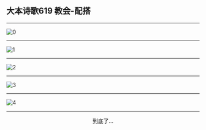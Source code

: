 
## 大本诗歌619 教会-配搭
        
<div id="aplayer0"></div>

---

<img alt="0" data-original="/data/d0619/0.png">

---

<img alt="1" data-original="/data/d0619/1.png">

---

<img alt="2" data-original="/data/d0619/2.png">

---

<img alt="3" data-original="/data/d0619/3.png">

---

<img alt="4" data-original="/data/d0619/4.png">

---

<p style="text-align: center">到底了...</p>

<script src="/js/dist-view.js"></script>

<script>
MAIN.id = 'd0619';
        
const ap0 = new APlayer({
    container: document.getElementById('aplayer0'),
    volume: 1,
    loop: 'none',
    preload: 'none',
    audio: [{
        name: '大本诗歌619.mp3',
        artist: '大本诗歌',
        url: 'https://res.wx.qq.com/voice/getvoice?mediaid=MzI0NTk3MDM5M18yMjQ3NDk1MzI3',
        cover: '/favicon'
    }]
});
</script>
